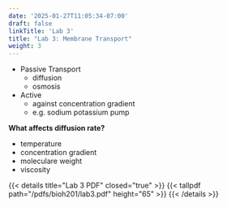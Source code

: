 ```yaml
---
date: '2025-01-27T11:05:34-07:00'
draft: false
linkTitle: 'Lab 3'
title: "Lab 3: Membrane Transport"
weight: 3
---
```


- Passive Transport
    - diffusion
    - osmosis
- Active
    - against concentration gradient
    - e.g. sodium potassium pump

**What affects diffusion rate?**
- temperature
- concentration gradient
- moleculare weight
- viscosity

{{< details title="Lab 3 PDF" closed="true" >}}
{{< tallpdf path="/pdfs/bioh201/lab3.pdf" height="65" >}}
{{< /details >}}